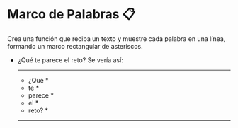 # Marco de Palabras 📋

  Crea una función que reciba un texto y muestre cada palabra en una línea,
  formando un marco rectangular de asteriscos.

  - ¿Qué te parece el reto? Se vería así:
    **********
    * ¿Qué   *
    * te     *
    * parece *
    * el     *
    * reto?  *
    **********

